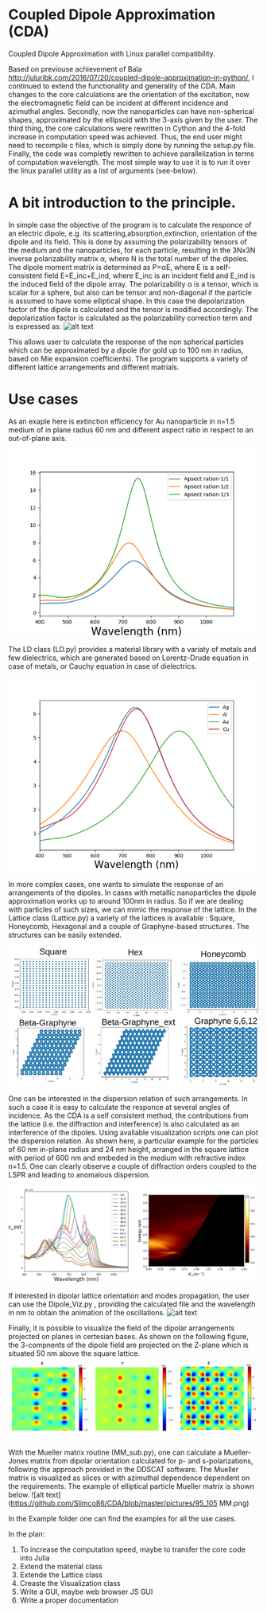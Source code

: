 ﻿# Coupled Dipole Approximation (CDA)
Coupled Dipole Approximation with Linux parallel compatibility.

Based on previouse achievement of Bala  http://juluribk.com/2016/07/20/coupled-dipole-approximation-in-python/, 
I continued to extend the functionality and generality of the CDA. Main changes to the core calculations are 
the orientation of the excitation, now the electromagnetic field can be incident at different incidence and azimuthal angles.
Secondly, now the nanoparticles can have non-spherical shapes, approximated by the ellipsoid with the 3-axis given by the user.
The third thing, the core calculations were rewritten in Cython and the 4-fold increase in computation speed was achieved. Thus, the end user might need to recompile c files, which is simply done by running the setup.py file. Finally, the code was completly rewritten to achieve parallelization in terms of computation wavelength. The most simple way
to use it is to run it over the linux parallel utility as a list of arguments (see-below).

# A bit introduction to the principle.

In simple case the objective of the program is to calculate the responce of an electric dipole, e.g. its scattering,absorption,extinction, 
orientation of the dipole and its field. This is done by assuming the polarizability tensors of the medium and the nanoparticles, for each particle, resulting in the 3Nx3N inverse polarizability matrix α, where N is the total number of the dipoles.
The dipole moment matrix is determined as P=αE, where E is a self-consistent field E=E_inc+E_ind, where E_inc is an incident field and E_ind is the induced field of the dipole array. The polarizability α is a tensor, which is scalar for a sphere, but also
can be tensor and non-diagonal if the particle is assumed to have some elliptical shape. In this case the depolarization factor of the dipole is calculated and the tensor is modified accordingly. The depolarization factor is calculated as the polarizability correction term and is expressed as: 
![alt text](https://github.com/Slimco86/CDA/blob/master/pictures/dep-factor.png)

This allows user to calculate the response of the non spherical particles which can be approximated by a dipole (for gold up to 100 nm in radius, based on Mie expansion coefficients). The program supports a variety of different lattice arrangements and different matrials.

# Use cases
 As an exaple here is extinction efficiency for Au nanoparticle in n=1.5 medium of in plane radius 60 nm
and different aspect ratio in respect to an out-of-plane axis.

![alt text](https://github.com/Slimco86/CDA/blob/master/pictures/Aspect-ratio.png)


The LD class (LD.py) provides a material library with a variaty of metals and few dielectrics, which are generated based on Lorentz-Drude equation in case of metals, or Cauchy equation in case of dielectrics.

![alt text](https://github.com/Slimco86/CDA/blob/master/pictures/Mat_dep.png)

In more complex cases, one wants to simulate the response of an arrangements of the dipoles. In cases with metallic nanoparticles
the dipole approximation works up to around 100nm in radius. So if we are dealing with particles of such sizes, we can mimic the response 
of the lattice. In the Lattice class (Lattice.py) a variety of the lattices is avaliable : Square, Honeycomb, Hexagonal and a couple of 
Graphyne-based structures. The structures can be easily extended. 

![alt text](https://github.com/Slimco86/CDA/blob/master/pictures/lattice.jpg)


One can be interested in the dispersion relation of such arrangements. In such a case it is easy to calculate the responce at several angles of incidence. As the CDA is a self consistent method, the contributions from the lattice (i.e. the diffraction and interference) is also calculated as an interference of the dipoles. Using avaliable visualization scripts one can plot the dispersion relation. As shown here, a particular example for the particles of 60 nm in-plane radius and 24 nm height, arranged in the square lattice with period of 600 nm and embeded in the medium with refractive index n=1.5. One can clearly observe a couple of diffraction orders coupled to the LSPR and leading to anomalous dispersion.

![alt text](https://github.com/Slimco86/CDA/blob/master/pictures/disp1.png)


If interested in dipolar lattice orientation and modes propagation, the user can use the Dipole_Viz.py , providing the calculated file and the wavelength in nm to obtain the animation of the oscillations.
![alt text](https://github.com/Slimco86/CDA/blob/master/pictures/Webp.net-gifmaker%20(7).gif)


Finally, it is possible to visualize the field of the dipolar arrangements projected on planes in certesian bases. As shown on the following figure, the 3-compnents of the dipole field are projected on the Z-plane which is situated 50 nm above the square lattice. 
![alt text](https://github.com/Slimco86/CDA/blob/master/pictures/Dipole%20Y.png)

With the Mueller matrix routine (MM_sub.py), one can calculate a Mueller-Jones matrix from dipolar orientation calculated for p- and s-polarizations, following the approach provided in the DDSCAT software. The Mueller matrix is visualized as slices or with azimuthal dependence dependent on the requirements. The example of elliptical particle Mueller matrix is shown below.
![alt text](https://github.com/Slimco86/CDA/blob/master/pictures/95_105 MM.png)

In the Example folder one can find the examples for all the use cases.





In the plan:
1. To increase the computation speed, maybe to transfer the core code into Julia
2. Extend the material class
3. Extende the Lattice class
4. Creaste the Visualization class
5. Write a GUI, maybe web browser JS GUI
6. Write a proper documentation

